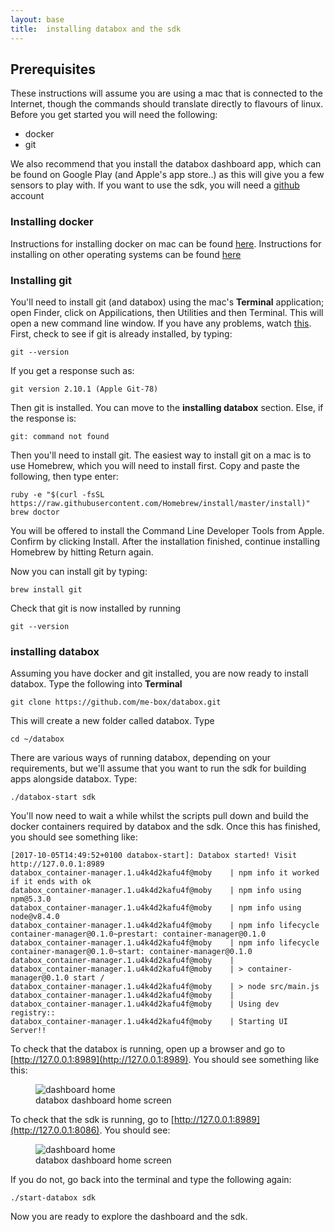 ```yaml
---
layout: base
title:  installing databox and the sdk
---
```



## Prerequisites

 These instructions will assume you are using a mac that is connected to the Internet, though the commands should translate directly to flavours of linux.  Before you get started you will need the following:

 - docker
 - git

 We also recommend that you install the databox dashboard app, which can be found on Google Play (and Apple's app store..) as this will give you a few sensors to play with.  If you want to use the sdk, you will need a [github](https://github.com) account


### Installing docker

Instructions for installing docker on mac can be found [here](https://docs.docker.com/docker-for-mac/install/). Instructions for installing on other operating systems can be found [here](https://docs.docker.com/engine/installation/)


### Installing git

You'll need to install git (and databox) using the mac's **Terminal** application; open Finder, click on Appilications, then Utilities and then Terminal.   This will open a new command line window. If you have any problems, watch [this](https://www.youtube.com/watch?v=zw7Nd67_aFw).  First, check to see if git is already installed, by typing:

```
git --version
```

If you get a response such as:

```
git version 2.10.1 (Apple Git-78)
```

 Then git is installed. You can move to the **installing databox** section.  Else, if the response is:

```
git: command not found
```

Then you'll need to install git.  The easiest way to install git on a mac is to use Homebrew, which you will need to install first.  Copy and paste the following, then type enter:  

```
ruby -e "$(curl -fsSL https://raw.githubusercontent.com/Homebrew/install/master/install)"
brew doctor
```

You will be offered to install the Command Line Developer Tools from Apple. Confirm by clicking Install. After the installation finished, continue installing Homebrew by hitting Return again.

Now you can install git by typing:

```
brew install git
````

Check that git is now installed by running

```
git --version
```

### installing databox

Assuming you have docker and git installed, you are now ready to install databox.  Type the following into **Terminal**

```
git clone https://github.com/me-box/databox.git
```

This will create a new folder called databox.  Type

```
cd ~/databox
```

There are various ways of running databox, depending on your requirements, but we'll assume that you want to run the sdk for building apps alongside databox.  Type:

```
./databox-start sdk
```

You'll now need to wait a while whilst the scripts pull down and build the docker containers required by databox and the sdk.  Once this has finished, you should see something like:

```
[2017-10-05T14:49:52+0100 databox-start]: Databox started! Visit http://127.0.0.1:8989
databox_container-manager.1.u4k4d2kafu4f@moby    | npm info it worked if it ends with ok
databox_container-manager.1.u4k4d2kafu4f@moby    | npm info using npm@5.3.0
databox_container-manager.1.u4k4d2kafu4f@moby    | npm info using node@v8.4.0
databox_container-manager.1.u4k4d2kafu4f@moby    | npm info lifecycle container-manager@0.1.0~prestart: container-manager@0.1.0
databox_container-manager.1.u4k4d2kafu4f@moby    | npm info lifecycle container-manager@0.1.0~start: container-manager@0.1.0
databox_container-manager.1.u4k4d2kafu4f@moby    |
databox_container-manager.1.u4k4d2kafu4f@moby    | > container-manager@0.1.0 start /
databox_container-manager.1.u4k4d2kafu4f@moby    | > node src/main.js
databox_container-manager.1.u4k4d2kafu4f@moby    |
databox_container-manager.1.u4k4d2kafu4f@moby    | Using dev registry::
databox_container-manager.1.u4k4d2kafu4f@moby    | Starting UI Server!!

``` 


To check that the databox is running, open up a browser and go to [http://127.0.0.1:8989](http://127.0.0.1:8989).  You should see something like this:

<figure class="figure">
  <img class="thumbnail" src="/images/gettingstarted/dashboard/home.png" alt="dashboard home">
  <figcaption class="figure-caption text-center">databox dashboard home screen</figcaption>
</figure>

To check that the sdk is running, go to [http://127.0.0.1:8989](http://127.0.0.1:8086).  You should see:

<figure class="figure">
  <img class="thumbnail" src="/images/gettingstarted/sdk/sdklogin.png" alt="dashboard home">
  <figcaption class="figure-caption text-center">databox dashboard home screen</figcaption>
</figure>


If you do not, go back into the terminal and type the following again:

```
./start-databox sdk
```

Now you are ready to explore the dashboard and the sdk.
